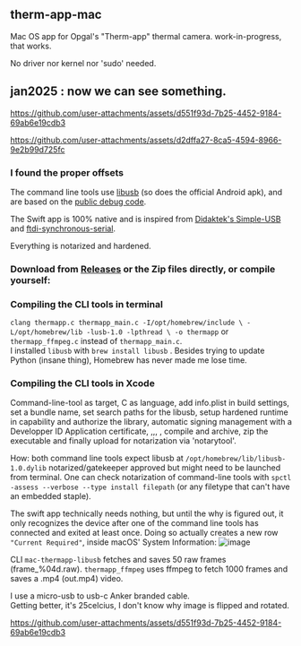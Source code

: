 ## therm-app-mac 

Mac OS app for Opgal's "Therm-app" thermal camera. work-in-progress, that works.

No driver nor kernel nor 'sudo' needed.  


## jan2025 : now we can see something.
https://github.com/user-attachments/assets/d551f93d-7b25-4452-9184-69ab6e19cdb3

https://github.com/user-attachments/assets/d2dffa27-8ca5-4594-8966-9e2b99d725fc


###  I found the proper offsets

The command line tools use [libusb](https://libusb.info/) (so does the official Android apk), and are based on the [public debug code](https://github.com/Pidbip/ThermAppCam). 

The Swift app is 100% native and is inspired from [Didaktek's Simple-USB](https://github.com/didactek/deft-simple-usb) and [ftdi-synchronous-serial](https://github.com/didactek/ftdi-synchronous-serial).  

Everything is notarized and hardened.
### Download from [Releases](https://github.com/Oil3/therm-app-mac/releases) or the Zip files directly, or compile yourself:
### Compiling the CLI tools in terminal
`clang thermapp.c thermapp_main.c -I/opt/homebrew/include \
-L/opt/homebrew/lib -lusb-1.0 -lpthread \
-o thermapp`
or `thermapp_ffmpeg.c` instead of `thermapp_main.c`.  
I installed `libusb` with `brew install libusb` . Besides trying to update Python (insane thing), Homebrew has never made me lose time.
### Compiling the  CLI tools in Xcode
Command-line-tool as target, C as language, add info.plist in build settings, set a bundle name, set search paths for the libusb, setup hardened runtime in capability and authorize the library, automatic signing management with a Developper ID Application certificate, ,,, , compile and archive, zip the executable and finally upload for notarization via 'notarytool'.

How:
both command line tools expect libusb at `/opt/homebrew/lib/libusb-1.0.dylib` 
notarized/gatekeeper approved but might need to be launched from terminal.
One can check notarization of command-line tools with `spctl -assess --verbose --type install filepath` (or any filetype that can't have an embedded staple).

The swift app technically needs nothing, but until the why is figured out, it only recognizes the device after one of the command line tools has connected and exited at least once. Doing so actually creates a new row `"Current Required"`, inside macOS' System Information:
![image](https://github.com/user-attachments/assets/35390954-fd6f-4a34-9524-690b52cae8a0)





CLI 
`mac-thermapp-libusb` fetches and saves 50 raw frames (frame_%04d.raw).
`thermapp_ffmpeg` uses ffmpeg to fetch 1000 frames and saves a .mp4 (out.mp4) video.


I use a micro-usb to usb-c Anker branded cable.    
Getting better, it's 25celcius, I don't know why image is flipped and rotated.

https://github.com/user-attachments/assets/d551f93d-7b25-4452-9184-69ab6e19cdb3
